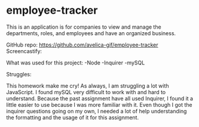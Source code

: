 # employee-tracker

This is an application is for companies to  view and manage the departments, roles, and employees and have an organized business.

GitHub repo: https://github.com/avelica-gif/employee-tracker
Screencastify: 

What was used for this project:
-Node
-Inquirer
-mySQL

Struggles:

This homework make me cry!
As always, I am struggling a lot with JavaScript. I found mySQL very difficult to work with and hard to understand. Because the past assignment have all used Inquirer, I found it a little easier to use because I was more familiar with it. Even though I got the inquirer questions going on my own, I needed a lot of  help understanding the formatting and the usage of it for this assignment. 